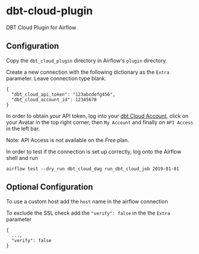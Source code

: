 # dbt-cloud-plugin
DBT Cloud Plugin for Airflow

## Configuration

Copy the `dbt_cloud_plugin` directory in Airflow's `plugin` directory.

Create a new connection with the following dictionary as the `Extra` parameter. Leave connection type blank.
```
{
  "dbt_cloud_api_token": "123abcdefg456",
  "dbt_cloud_account_id": 12345678
}
```

In order to obtain your API token, log into your [dbt Cloud Account](https://cloud.getdbt.com), click on your Avatar in the top right corner, then `My Account` and finally on `API Access` in the left bar. 

Note: API Access is not available on the _Free_ plan. 


In order to test if the connection is set up correctly, log onto the Airflow shell and run

`airflow test --dry_run dbt_cloud_dag run_dbt_cloud_job 2019-01-01`

## Optional Configuration

To use a custom host add the `host` name in the airflow connection

To exclude the SSL check add the `"verify": false` in the the `Extra` parameter
```
{
  ...,
  "verify": false
}
```
